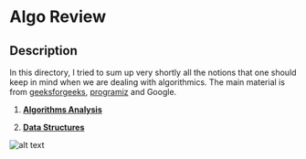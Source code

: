 # Algo Review
## Description
In this directory, I tried to sum up very shortly all the notions that one should keep in mind when we are dealing with algorithmics. The main material is from [geeksforgeeks](https://www.geeksforgeeks.org), [programiz](https://www.programiz.com/dsa) and Google.

1. **[Algorithms Analysis](https://github.com/WalidHadri-Iron/DSA/blob/main/Algo_Review/Algorithms%20analysis.md)**

2. **[Data Structures](https://github.com/WalidHadri-Iron/DSA/blob/main/Algo_Review/DataStructures.md)**

![alt text](https://github.com/WalidHadri-Iron/DSA/tree/main/Algo_Review/images)
